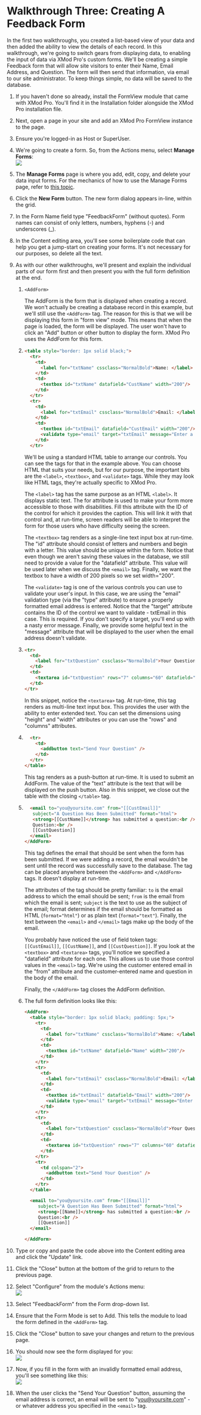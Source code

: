 # Walkthrough Three:  Creating A Feedback Form

In the first two walkthroughs, you created a list-based view of your data and then added the ability to view the details of each record. In this walkthrough, we're going to switch gears from displaying data, to enabling the input of data via XMod Pro's custom forms. We'll be creating a simple Feedback form that will allow site visitors to enter their Name, Email Address, and Question. The form will then send that information, via email to our site administrator. To keep things simple, no data will be saved to the database.

1.  If you haven't done so already, install the FormView module that came with XMod Pro. You'll find it in the Installation folder alongside the XMod Pro installation file.
2.  Next, open a page in your site and add an XMod Pro FormView instance to the page.
3.  Ensure you're logged-in as Host or SuperUser.
4.  We're going to create a form. So, from the Actions menu, select **Manage Forms**:  
    ![](ActionMenu_ManageForms.png)
5.  The **Manage Forms** page is where you add, edit, copy, and delete your data input forms. For the mechanics of how to use the Manage Forms page, refer to [this topic](ManageForms.html).
6.  Click the **New Form** button. The new form dialog appears in-line, within the grid.
7.  In the Form Name field type "FeedbackForm" (without quotes). Form names can consist of only letters, numbers, hyphens (-) and underscores (_).
8.  In the Content editing area, you'll see some boilerplate code that can help you get a jump-start on creating your forms. It's not necessary for our purposes, so delete all the text.
9.  As with our other walkthroughs, we'll present and explain the individual parts of our form first and then present you with the full form definition at the end.
    1.  `<AddForm>`

        The AddForm is the form that is displayed when creating a record. We won't actually be creating a database record in this example, but we'll still use the `<AddForm>` tag. The reason for this is that we will be displaying this form in "form view" mode. This means that when the page is loaded, the form will be displayed. The user won't have to click an "Add" button or other button to display the form. XMod Pro uses the AddForm for this form.

    2.  ``` html
        <table style="border: 1px solid black;">  
          <tr>  
            <td>  
              <label for="txtName" cssclass="NormalBold">Name: </label>  
            </td>  
            <td>  
              <textbox id="txtName" datafield="CustName" width="200"/>  
            </td>  
          </tr>  
          <tr>  
            <td>  
              <label for="txtEmail" cssclass="NormalBold">Email: </label>  
            </td>  
            <td>  
              <textbox id="txtEmail" datafield="CustEmail" width="200"/>  
              <validate type="email" target="txtEmail" message="Enter a valid email address" />  
            </td>  
          </tr>
        ```

        We'll be using a standard HTML table to arrange our controls. You can see the tags for that in the example above. You can choose HTML that suits your needs, but for our purpose, the important bits are the `<label>`, `<textbox>`, and `<validate>` tags. While they may look like HTML tags, they're actually specific to XMod Pro.

        The `<label>` tag has the same purpose as an HTML `<label>`. It displays static text. The for attribute is used to make your form more accessible to those with disabilities. Fill this attribute with the ID of the control for which it provides the caption. This will link it with that control and, at run-time, screen readers will be able to interpret the form for those users who have difficulty seeing the screen.

        The `<textbox>` tag renders as a single-line text input box at run-time. The "id" attribute should consist of letters and numbers and begin with a letter. This value should be unique within the form. Notice that even though we aren't saving these values in the database, we still need to provide a value for the "datafield" attribute. This value will be used later when we discuss the `<email>` tag. Finally, we want the textbox to have a width of 200 pixels so we set width="200".

        The `<validate>` tag is one of the various controls you can use to validate your user's input. In this case, we are using the "email" validation type (via the "type" attribute) to ensure a properly formatted email address is entered. Notice that the "target" attribute contains the ID of the control we want to validate - txtEmail in this case. This is required. If you don't specify a target, you'll end up with a nasty error message. Finally, we provide some helpful text in the "message" attribute that will be displayed to the user when the email address doesn't validate.

    1.  ```html
        <tr>  
          <td>  
            <label for="txtQuestion" cssclass="NormalBold">Your Question</label>  
          </td>  
          <td>  
            <textarea id="txtQuestion" rows="7" columns="60" datafield="CustQuestion" />  
          </td>  
        </tr>
        ```

        In this snippet, notice the `<textarea>` tag. At run-time, this tag renders as multi-line text input box. This provides the user with the ability to enter extended text. You can set the dimensions using "height" and "width" attributes or you can use the "rows" and "columns" attributes.

    2.  ``` html
          <tr>  
            <td>  
              <addbutton text="Send Your Question" />  
            </td>  
          </tr>  
        </table>
        ```

        This tag renders as a push-button at run-time. It is used to submit an AddForm. The value of the "text" attribute is the text that will be displayed on the push button. Also in this snippet, we close out the table with the closing `</table>` tag.

    3.  ```html
          <email to="you@yoursite.com" from="[[CustEmail]]"   
           subject="A Question Has Been Submitted" format="html">  
           <strong>[[CustName]]</strong> has submitted a question:<br />  
           Question:<br />  
           [[CustQuestion]]  
          </email>  
        </AddForm>
        ```

        This tag defines the email that should be sent when the form has been submitted. If we were adding a record, the email wouldn't be sent until the record was successfully save to the database. The tag can be placed anywhere between the `<AddForm>` and `</AddForm>` tags. It doesn't display at run-time.  

        The attributes of the tag should be pretty familiar: `to` is the email address to which the email should be sent; `from` is the email from which the email is sent; `subject` is the text to use as the subject of the email; format determines if the email should be formatted as HTML (`format="html"`) or as plain text (`format="text"`). Finally, the text between the `<email>` and `</email>` tags make up the body of the email.  

        You probably have noticed the use of field token tags: `[[CustEmail]]`, `[[CustName]]`, and `[[CustQuestion]]`. If you look at the `<textbox>` and `<textarea>` tags, you'll notice we specified a "datafield" attribute for each one. This allows us to use those control values in the `<email>` tag. We're using the customer entered email in the "from" attribute and the customer-entered name and question in the body of the email.  

        Finally, the `</AddForm>` tag closes the AddForm definition.  

    4.  The full form definition looks like this:

        ```html
        <AddForm>  
          <table style="border: 1px solid black; padding: 5px;">  
            <tr>  
              <td>  
                <label for="txtName" cssclass="NormalBold">Name: </label>  
              </td>  
              <td>  
                <textbox id="txtName" datafield="Name" width="200"/>  
              </td>  
            </tr>  
            <tr>  
              <td>  
                <label for="txtEmail" cssclass="NormalBold">Email: </label>  
              </td>  
              <td>  
                <textbox id="txtEmail" datafield="Email" width="200"/>  
                <validate type="email" target="txtEmail" message="Enter a valid email address" />
              </td>  
            </tr>  
            <tr>  
              <td>  
                <label for="txtQuestion" cssclass="NormalBold">Your Question</label>  
              </td>  
              <td>  
                <textarea id="txtQuestion" rows="7" columns="60" datafield="Question" />  
              </td>  
            </tr>  
            <tr>  
              <td colspan="2">  
                <addbutton text="Send Your Question" />  
              </td>  
            </tr>  
          </table>  

          <email to="you@yoursite.com" from="[[Email]]"   
             subject="A Question Has Been Submitted" format="html">  
             <strong>[[Name]]</strong> has submitted a question:<br />  
             Question:<br />  
             [[Question]]  
          </email>  

        </AddForm>

        ```

10.  Type or copy and paste the code above into the Content editing area and click the "Update" link.
11.  Click the "Close" button at the bottom of the grid to return to the previous page.
12.  Select "Configure" from the module's Actions menu:  
    ![](../img/ActionMenu_Configure.png)
13.  Select "FeedbackForm" from the Form drop-down list.
14.  Ensure that the Form Mode is set to Add. This tells the module to load the form defined in the `<AddForm>` tag.
15.  Click the "Close" button to save your changes and return to the previous page.
16.  You should now see the form displayed for you:  
    ![](./Walkthrough3_FormView.png)
17.  Now, if you fill in the form with an invalidly formatted email address, you'll see something like this:  
    ![](./Walkthrough3_FormView_Error.png)
18.  When the user clicks the "Send Your Question" button, assuming the email address is correct, an email will be sent to "you@yoursite.com" - or whatever address you specified in the `<email>` tag.